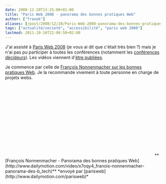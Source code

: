 ```yaml
---
date: 2008-12-20T13:25:00+01:00
title: "Paris Web 2008 - panorama des bonnes pratiques Web"
author: ["franek"]
aliases: [/post/2008/12/20/Paris-Web-2008-panorama-des-bonnes-pratiques-Web]
tags: ["actualité/societé", "accessibilité", "paris web 2008"]
lastmod: 2011-10-16T22:08:58+02:00
---
```

J'ai assisté à [Paris Web 2008](http://www.paris-web.fr/2008/) (je vous ai dit que c'était très bien ?) mais je n'ai pas pu participer à toutes les conférences (notamment les [conférences décideurs](http://www.paris-web.fr/2008/-vendredi-14-novembre-decideurs-)). Les vidéos viennent d'[être publiées](http://www.paris-web.fr/2008/Les-videos-sont-la).

Je commence par celle de [François Nonnenmacher sur les bonnes pratiques Web](http://www.paris-web.fr/2008/-vendredi-14-novembre-decideurs-). Je la recommande vivement à toute personne en charge de projets webs.

<div><object height="234" width="480"><param name="movie" value="http://www.dailymotion.com/swf/k4omDU6YXeijzeSaZK&related=0"></param><param name="allowFullScreen" value="true"></param><param name="allowScriptAccess" value="always"></param><embed allowfullscreen="true" allowscriptaccess="always" height="234" src="http://www.dailymotion.com/swf/k4omDU6YXeijzeSaZK&related=0" type="application/x-shockwave-flash" width="480"></embed></object>  
**[François Nonnenmacher - Panorama des bonnes pratiques Web](http://www.dailymotion.com/video/x7oqy4_franois-nonnenmacher-panorama-des-b_tech)**  
*envoyé par [parisweb](http://www.dailymotion.com/parisweb)*</div>
